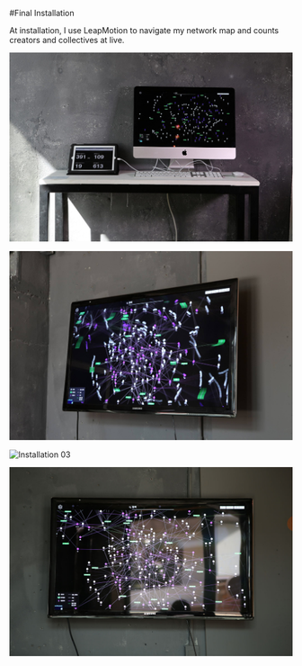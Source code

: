 #Final Installation

At installation, I use LeapMotion to navigate my network map and counts creators and collectives at live.

![Installation 01](../project_images/05_installation/installation_01.jpg?raw=true "Installation 01")

![Installation 02](../project_images/05_installation/installation_02.jpg?raw=true "Installation 02")

![Installation 03](../project_images/05_installation/installation_03.jpg?raw=true "Installation 03")


![Installation 04](../project_images/05_installation/IMG_0535.jpg?raw=true "Installation 04")


